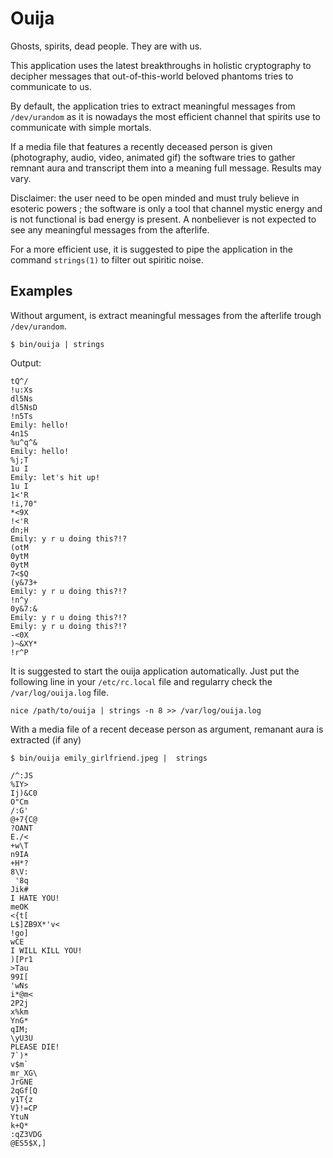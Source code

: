 # Ouija

Ghosts, spirits, dead people. They are with us.

This application uses the latest breakthroughs in holistic cryptography to decipher messages that out-of-this-world beloved phantoms tries to communicate to us.

By default, the application tries to extract meaningful messages from `/dev/urandom` as it is nowadays the most efficient channel that spirits use to communicate with simple mortals.

If a media file that features a recently deceased person is given (photography, audio, video, animated gif) the software tries to gather remnant aura and transcript them into a meaning full message. Results may vary.

Disclaimer: the user need to be open minded and must truly believe in esoteric powers ; the software is only a tool that channel mystic energy and is not functional is bad energy is present. A nonbeliever is not expected to see any meaningful messages from the afterlife.

For a more efficient use, it is suggested to pipe the application in the command `strings(1)` to filter out spiritic noise.

## Examples

Without argument, is extract meaningful messages from the afterlife trough `/dev/urandom`.

    $ bin/ouija | strings

Output:

~~~
tQ^/
!u:Xs
dl5Ns
dl5NsD
!n5Ts
Emily: hello!
4n1S
%u^q^&
Emily: hello!
%j;T
1u I
Emily: let's hit up!
1u I
1<'R
!i,70"
*<9X
!<'R
dn;H
Emily: y r u doing this?!?
(otM
0ytM
0ytM
7<$Q
(y&73+
Emily: y r u doing this?!?
!n^y
0y&7:&
Emily: y r u doing this?!?
Emily: y r u doing this?!?
-<0X
)~&XY*
!r^P
~~~

It is suggested to start the ouija application automatically. Just put the following line in your `/etc/rc.local` file and regularry check the `/var/log/ouija.log` file.

~~~
nice /path/to/ouija | strings -n 8 >> /var/log/ouija.log
~~~

With a media file of a recent decease person as argument, remanant aura is extracted (if any)

    $ bin/ouija emily_girlfriend.jpeg |  strings

~~~
/^:JS
%IY>
Ij)&C0
O"Cm
/:G'
@+7{C@
?OANT
E./<
+w\T
n9IA
+H*?
8\V:
 '8q
Jik#
I HATE YOU!
meOK
<{t[
L$]ZB9X*'v<
!go]
wCE 
I WILL KILL YOU!
)[Pr1
>Tau
99I[
'wNs
i*@m<
2P2j
x%km
YnG*
qIM;
\yU3U
PLEASE DIE!
7`)*
v$m`
mr_XG\
JrGNE
2qGf[Q
y1T{z
V}!=CP
YtuN
k+Q*
:qZ3VDG
@ES5$X,]
~~~
